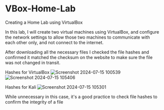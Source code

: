 # VBox-Home-Lab

<h>Creating a Home Lab using VirtualBox</h>

In this lab, I will create two virtual machines using VirtualBox, and configure the network settings to allow those two machines to communicate with each other only, and not connect to the internet.

After downloading all the necessary files I checked the file hashes and confirmed it matched the checksum on the website to make sure the file was not changed in transit.

Hashes for VirtualBox
![Screenshot 2024-07-15 100539](https://github.com/user-attachments/assets/86260844-66f7-4a6a-b107-4f9b2d939d5f) 
![Screenshot 2024-07-15 105406](https://github.com/user-attachments/assets/6d9d2dd0-4e17-433e-8c9e-f7a3054070f9)

Hashes for Kali
![Screenshot 2024-07-15 105301](https://github.com/user-attachments/assets/b469a36b-5c77-4110-9856-3424791691f7)



While unnecessary in this case, it's a good practice to check file hashes to confirm the integrity of a file

